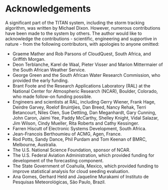 <?php include("../include/begin.php"); ?>
<?php include("./topics.php"); ?>

<!-- Begin main page content. -->
<div id="content">

<h1>Acknowledgements</h1>

<p>
A significant part of the TITAN system, including the storm tracking algorithm, was written by Michael Dixon. However, numerous contributions have been made to the system by others. The author would like to acknowledge the contributions - scientific, engineering and supportive in nature - from the following contributors, with apologies to anyone omitted:
</p>

<ul>
<li>Graeme Mather and Rob Parsons of CloudQuest, South Africa, and Griffith Morgan.</li>
<li>Deon Terblanche, Karel de Waal, Pieter Visser and Marion Mittermaier of the South African Weather Service.</li>
<li>George Green and the South African Water Research Commission, who provided the early funding.</li>
<li>Brant Foote and the Research Applications Laboratory (RAL) at the National Center for Atmospheric Research (NCAR), Boulder, Colorado, who made follow-on funding possible.</li>
<li>Engineers and scientists at RAL, including Gerry Wiener, Frank Hage, Deirdre Garvey, Roelof Bruintjies, Dan Breed, Nancy Rehak, Terri Betancourt, Niles Oien, Sue Dettling, Dan Meganhardt, Gary Cunning, John Caron, Jaimi Yee, Paddy McCarthy, Shelley Knight, Vidal Salazar, Jim Wilson, Cindy Mueller, Rita Roberts and Cathy Kessinger.</li>
<li>Farren Hiscutt of Electronic Systems Development, South Africa.</li>
<li>Jean-Francois Berthoumieu of ACMG, Agen, France.</li>
<li>Rod Potts, Sandy Dance, Phil Purdam and Tom Keenan of BMRC, Melbourne, Australia.</li>
<li>The U.S. National Science Foundation, sponsor of NCAR.</li>
<li>The U.S. Federal Aviation Administration, which provided funding for development of the forecasting component.</li>
<li>The State Government of Coahuila, Mexico, which provided funding to improve statistical analysis for cloud seeding evaluation.</li>
<li>Ana Gomes, Gerhard Held and Jaqueline Murakami of Instituto de Pesquisas Meteorol&oacute;gicas, S&atilde;o Paulo, Brazil.</li>
</ul>

 
<!-- div#content :: End main page content. -->
</div>

<?php include("../include/end.php"); ?>

